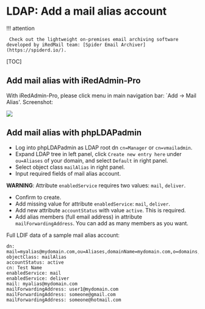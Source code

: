 # LDAP: Add a mail alias account

!!! attention

	 Check out the lightweight on-premises email archiving software developed by iRedMail team: [Spider Email Archiver](https://spiderd.io/).

[TOC]

## Add mail alias with iRedAdmin-Pro

With iRedAdmin-Pro, please click menu in main navigation bar: `Add -> Mail Alias'.
Screenshot:

![](./images/iredadmin/alias_create.png)

## Add mail alias with phpLDAPadmin

* Log into phpLDAPadmin as LDAP root dn `cn=Manager` or `cn=vmailadmin`.
* Expand LDAP tree in left panel, click `Create new entry here` under
  `ou=Aliases` of your domain, and select `Default` in right panel.
* Select object class `mailAlias` in right panel.
* Input required fields of mail alias account.

__WARNING__: Attribute `enabledService` requires two values: `mail`, `deliver`.

* Confirm to create.
* Add missing value for attribute `enabledService`:  `mail`, `deliver`.
* Add new attribute `accountStatus` with value `active`. This is required.
* Add alias members (full email address) in attribute `mailForwardingAddress`.
  You can add as many members as you want.

Full LDIF data of a sample mail alias account:

```
dn: mail=myalias@mydomain.com,ou=Aliases,domainName=mydomain.com,o=domains,dc=iredmail,dc=org
objectClass: mailAlias
accountStatus: active
cn: Test Name
enabledService: mail
enabledService: deliver
mail: myalias@mydomain.com
mailForwardingAddress: user1@mydomain.com
mailForwardingAddress: someone@gmail.com
mailForwardingAddress: someone@hotmail.com
```
